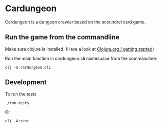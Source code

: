 # Cardungeon

Cardungeon is a dungeon crawler based on the scoundrel card game.

## Run the game from the commandline

Make sure clojure is installed. (Have a look at [Clojure.org / getting started](https://clojure.org/guides/getting_started))

Run the main function in cardungeon.cli namespace from the commandline:

```
clj -m cardungeon.cli
```

## Development

To run the tests

```
./run-tests
```

Or

```
clj -A:test
```

